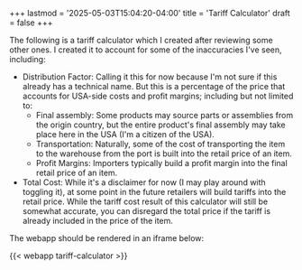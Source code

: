+++
lastmod = '2025-05-03T15:04:20-04:00'
title = 'Tariff Calculator'
draft = false
+++

The following is a tariff calculator which I created after reviewing some other ones. I created it to account for some of the inaccuracies I've seen, including:

- Distribution Factor: Calling it this for now because I'm not sure if this already has a technical name. But this is a percentage of the price that accounts for USA-side costs and profit margins; including but not limited to:
  - Final assembly: Some products may source parts or assemblies from the origin country, but the entire product's final assembly may take place here in the USA (I'm a citizen of the USA).
  - Transportation: Naturally, some of the cost of transporting the item to the warehouse from the port is built into the retail price of an item.
  - Profit Margins: Importers typically build a profit margin into the final retail price of an item.
- Total Cost: While it's a disclaimer for now (I may play around with toggling it), at some point in the future retailers will build tariffs into the retail price. While the tariff cost result of this calculator will still be somewhat accurate, you can disregard the total price if the tariff is already included in the price of the item.

<!--more-->

The webapp should be rendered in an iframe below:

{{< webapp tariff-calculator >}}